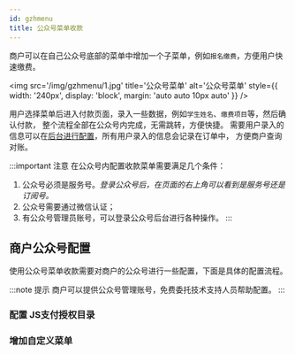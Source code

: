 ```yaml
---
id: gzhmenu
title: 公众号菜单收款
---
```


商户可以在自己公众号底部的菜单中增加一个子菜单，例如`报名缴费`，方便用户快速缴费。

<img src='/img/gzhmenu/1.jpg' title='公众号菜单' alt='公众号菜单'
  style={{
    width: '240px', display: 'block', margin: 'auto auto 10px auto'
  }}
/>

用户选择菜单后进入付款页面，录入一些数据，例如`学生姓名`、`缴费项目`等，然后确认付款，
整个流程全部在公众号内完成，无需跳转，方便快捷。
需要用户录入的信息可以在[后台进行配置](busidata.md)，所有用户录入的信息会记录在订单中，
方便商户查询对账。

:::important 注意
在公众号内配置收款菜单需要满足几个条件：

1. 公众号必须是服务号。_登录公众号后，在页面的右上角可以看到是服务号还是订阅号。_
1. 公众号需要通过微信认证；
1. 有公众号管理员账号，可以登录公众号后台进行各种操作。
:::

## 商户公众号配置

使用公众号菜单收款需要对商户的公众号进行一些配置，下面是具体的配置流程。

:::note 提示
商户可以提供公众号管理账号，免费委托技术支持人员帮助配置。
:::

### 配置 JS支付授权目录

### 增加自定义菜单
